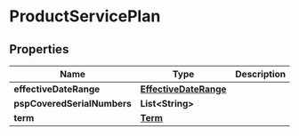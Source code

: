 
# ProductServicePlan

## Properties
Name | Type | Description | Notes
------------ | ------------- | ------------- | -------------
**effectiveDateRange** | [**EffectiveDateRange**](EffectiveDateRange.md) |  |  [optional]
**pspCoveredSerialNumbers** | **List&lt;String&gt;** |  |  [optional]
**term** | [**Term**](Term.md) |  |  [optional]



